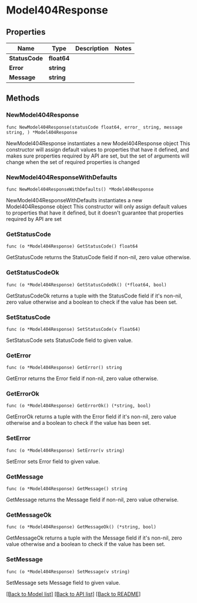 # Model404Response

## Properties

Name | Type | Description | Notes
------------ | ------------- | ------------- | -------------
**StatusCode** | **float64** |  | 
**Error** | **string** |  | 
**Message** | **string** |  | 

## Methods

### NewModel404Response

`func NewModel404Response(statusCode float64, error_ string, message string, ) *Model404Response`

NewModel404Response instantiates a new Model404Response object
This constructor will assign default values to properties that have it defined,
and makes sure properties required by API are set, but the set of arguments
will change when the set of required properties is changed

### NewModel404ResponseWithDefaults

`func NewModel404ResponseWithDefaults() *Model404Response`

NewModel404ResponseWithDefaults instantiates a new Model404Response object
This constructor will only assign default values to properties that have it defined,
but it doesn't guarantee that properties required by API are set

### GetStatusCode

`func (o *Model404Response) GetStatusCode() float64`

GetStatusCode returns the StatusCode field if non-nil, zero value otherwise.

### GetStatusCodeOk

`func (o *Model404Response) GetStatusCodeOk() (*float64, bool)`

GetStatusCodeOk returns a tuple with the StatusCode field if it's non-nil, zero value otherwise
and a boolean to check if the value has been set.

### SetStatusCode

`func (o *Model404Response) SetStatusCode(v float64)`

SetStatusCode sets StatusCode field to given value.


### GetError

`func (o *Model404Response) GetError() string`

GetError returns the Error field if non-nil, zero value otherwise.

### GetErrorOk

`func (o *Model404Response) GetErrorOk() (*string, bool)`

GetErrorOk returns a tuple with the Error field if it's non-nil, zero value otherwise
and a boolean to check if the value has been set.

### SetError

`func (o *Model404Response) SetError(v string)`

SetError sets Error field to given value.


### GetMessage

`func (o *Model404Response) GetMessage() string`

GetMessage returns the Message field if non-nil, zero value otherwise.

### GetMessageOk

`func (o *Model404Response) GetMessageOk() (*string, bool)`

GetMessageOk returns a tuple with the Message field if it's non-nil, zero value otherwise
and a boolean to check if the value has been set.

### SetMessage

`func (o *Model404Response) SetMessage(v string)`

SetMessage sets Message field to given value.



[[Back to Model list]](../README.md#documentation-for-models) [[Back to API list]](../README.md#documentation-for-api-endpoints) [[Back to README]](../README.md)



